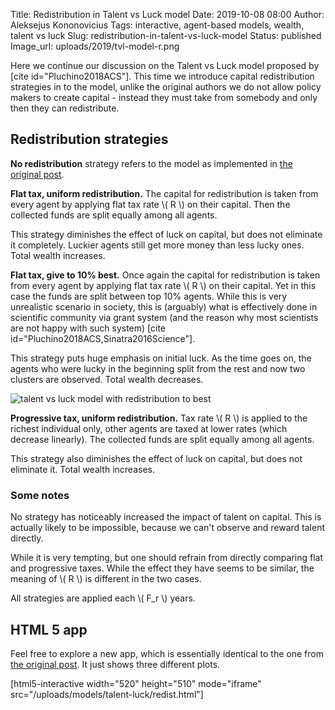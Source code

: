 Title: Redistribution in Talent vs Luck model
Date: 2019-10-08 08:00
Author: Aleksejus Kononovicius
Tags: interactive, agent-based models, wealth, talent vs luck
Slug: redistribution-in-talent-vs-luck-model
Status: published
Image_url: uploads/2019/tvl-model-r.png

Here we continue our discussion on the Talent vs Luck model proposed by
[cite id="Pluchino2018ACS"]. This time we introduce capital redistribution
strategies in to the model, unlike the original authors we do not allow policy
makers to create capital - instead they must take from somebody and only then
they can redistribute.<!--more-->

## Redistribution strategies

**No redistribution** strategy refers to the model as implemented in
[the original post]({filename}/articles/2019/talent-vs-luck-model.md).

**Flat tax, uniform redistribution.** The capital for redistribution is taken
from every agent by applying flat tax rate \\\( R \\\) on their capital. Then
the collected funds are split equally among all agents.

This strategy diminishes the effect of luck on capital, but does not eliminate
it completely. Luckier agents still get more money than less lucky ones. Total
wealth increases.

**Flat tax, give to 10% best.** Once again the capital for redistribution is
taken from every agent by applying flat tax rate \\\( R \\\) on their capital.
Yet in this case the funds are split between top 10% agents. While this is very
unrealistic scenario in society, this is (arguably) what is effectively done in
scientific community via grant system (and the reason why most scientists are
not happy with such system) [cite id="Pluchino2018ACS,Sinatra2016Science"].

This strategy puts huge emphasis on initial luck. As the time goes on, the
agents who were lucky in the beginning split from the rest and now two clusters
are observed. Total wealth decreases.

![talent vs luck model with redistribution to best]({static}/uploads/2019/tvl-model-r.png
"Results of a random simulation with 'flat tax, give to 10% best' redistribution
strategy.")

**Progressive tax, uniform redistribution.** Tax rate \\\( R \\\) is applied to
the richest individual only, other agents are taxed at lower rates (which
decrease linearly). The collected funds are split equally among all agents.

This strategy also diminishes the effect of luck on capital, but does not
eliminate it. Total wealth increases.

### Some notes

No strategy has noticeably increased the impact of talent on capital. This is
actually likely to be impossible, because we can't observe and reward talent
directly.

While it is very tempting, but one should refrain from directly comparing flat
and progressive taxes. While the effect they have seems to be similar, the
meaning of \\\( R \\\) is different in the two cases.

All strategies are applied each \\\( F\_r \\\) years.

## HTML 5 app

Feel free to explore a new app, which is essentially identical to the one from
[the original post]({filename}/articles/2019/talent-vs-luck-model.md). It just
shows three different plots.

[html5-interactive width="520" height="510" mode="iframe"
src="/uploads/models/talent-luck/redist.html"]
